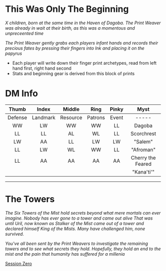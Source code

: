 # This Was Only The Beginning

*X children, born at the same time in the Haven of Dagoba. The Print Weaver was already in wait at their birth, as this was a momentous and unpreceented time*

*The Print Weaver gently grabs each players infant hands and records their precious fates by pressing their fingers into Ink and placing it on the papyrus*

* Each player will write down their finger print archetypes, read from left hand first, right hand second
* Stats and beginning gear is derived from this block of prints

# DM Info
| Thumb | Index | Middle | Ring | Pinky | Myst |
| :-----: | :-----: | :-----: | :-----: | :-----: | :-----: |
| Defense | Landmark | Resource | Patrons | Event | -----|
| WW | LW | WW | WW | LL | Dagoba |
| LL | LL | AL | WL | LL | Scorchrest |
| LW | AA | LL | LW | LW | "Salem" |
| LL | LW | WL | WW | LL | "Afroman" |
| LL | AA | AA | AA | AA | Cherry the Feared |
| | | | | | "Kana'ti'" |

------------------------------------------------
# The Towers

*The Six Towers of the Mist hold secrets beyond what mere mortals can ever imagine. Nobody has ever gone to a tower and came out alive*
*That was until Uril, now known as Stalker of the Mist came out of a tower and declared himself King of the Mists. Many have challenged him, none survived.*





*You've all been sent by the Print Weavers to investigate the remaining towers and to see what secrets they hold. Hopefully, they hold an end to the mist and the pain that humanity has suffered for a millenia*

[Session Zero](/home/haku/Documents/PrintWeavers/Campaign/SessionZero.md)

